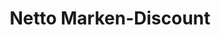 ---
title: "Netto Marken-Discount"
url: /moessingen/netto-marken-discount-bahnhofstrasse/
shop: Supermarkt
---